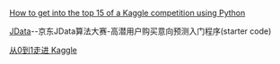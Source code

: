 [How to get into the top 15 of a Kaggle competition using Python](https://www.dataquest.io/blog/kaggle-tutorial/)

[JData](https://github.com/daoliker/JData)--京东JData算法大赛-高潜用户购买意向预测入门程序(starter code)

[从0到1走进 Kaggle](http://geek.csdn.net/news/detail/197938)
